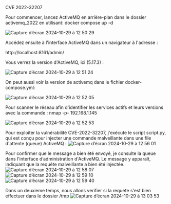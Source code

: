 CVE 2022-32207

Pour commencer, lancez ActiveMQ en arrière-plan dans le dossier activemq_2022 en utilisant:
docker compose up -d

![Capture d’écran 2024-10-29 à 12 50 29](https://github.com/user-attachments/assets/4b41d643-0f8f-428c-8947-7d262ad6d675)

Accédez ensuite à l'interface ActiveMQ dans un navigateur à l'adresse :

http://localhost:8161/admin/

Vous verrez la version d'ActiveMQ, ici (5.17.3) :

![Capture d’écran 2024-10-29 à 12 51 24](https://github.com/user-attachments/assets/e3102a17-2498-43ed-b2f8-6fc7734b9407)

On peut aussi voir la version de activemq dans le fichier docker-compose.yml:

![Capture d’écran 2024-10-29 à 12 52 05](https://github.com/user-attachments/assets/75a8b851-0764-4f93-b1c9-d5dad932761b)


Pour scanner le réseau afin d'identifier les services actifs et leurs versions avec la commande :
nmap -p- 192.168.1.145

![Capture d’écran 2024-10-29 à 12 52 53](https://github.com/user-attachments/assets/25f4b9ef-635b-4b9a-9c9d-45d6ca0e4f06)

Pour exploiter la vulnérabilité CVE-2022-32207, j'exécute le script script.py, qui est conçu pour injecter une commande malveillante dans une file d'attente (queue) ActiveMQ :
![Capture d’écran 2024-10-29 à 12 56 01](https://github.com/user-attachments/assets/8f139196-2840-4bf0-b39c-e16808600e7e)

Pour confirmer que le message a bien été envoyé, je consulte la queue dans l'interface d’administration d'ActiveMQ.
Le message y apparaît, indiquant que la requête malveillante a bien été injectée.
![Capture d’écran 2024-10-29 à 12 58 07](https://github.com/user-attachments/assets/ca620ecc-9043-4265-9316-f525c44d2ce3)
![Capture d’écran 2024-10-29 à 12 59 10](https://github.com/user-attachments/assets/42b7ae8a-1b3f-4f84-a0bd-66184985385a)
![Capture d’écran 2024-10-29 à 12 59 40](https://github.com/user-attachments/assets/90f92cc9-1918-4ace-9e76-e6801a8800e7)

Dans un deuxieme temps, nous allons verifier si la requete s'est bien effectuer dans le dossier /tmp
![Capture d’écran 2024-10-29 à 13 03 53](https://github.com/user-attachments/assets/2328cf63-56cf-4d6b-b93b-7a4d67e4a7fb)




